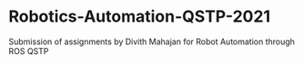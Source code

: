 # Robotics-Automation-QSTP-2021
Submission of assignments by Divith Mahajan for Robot Automation through ROS QSTP
